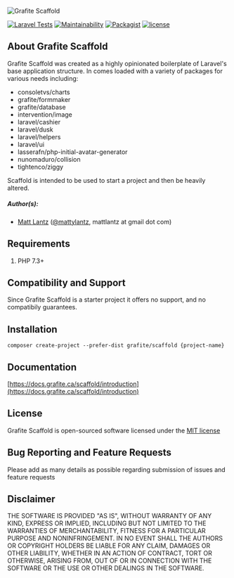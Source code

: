 ![Grafite Scaffold](https://docs.grafite.ca/img/grafite_scaffold.png)

[![Laravel Tests](https://github.com/grafiteinc/scaffold/workflows/Laravel%20Tests/badge.svg)](https://github.com/grafiteinc/scaffold/actions?query=workflow%3A%22Laravel+Tests%22)
[![Maintainability](https://api.codeclimate.com/v1/badges/8c00a046fec32d8b8ac7/maintainability)](https://codeclimate.com/github/GrafiteInc/scaffold/maintainability)
[![Packagist](https://img.shields.io/packagist/dt/grafite/scaffold.svg)](https://packagist.org/packages/grafite/scaffold)
[![license](https://img.shields.io/github/license/mashape/apistatus.svg)](https://packagist.org/packages/grafite/scaffold)

## About Grafite Scaffold
Grafite Scaffold was created as a highly opinionated boilerplate of Laravel's base application structure. In comes loaded with a variety of packages for various needs including:

- consoletvs/charts
- grafite/formmaker
- grafite/database
- intervention/image
- laravel/cashier
- laravel/dusk
- laravel/helpers
- laravel/ui
- lasserafn/php-initial-avatar-generator
- nunomaduro/collision
- tightenco/ziggy

Scaffold is intended to be used to start a project and then be heavily altered.

##### Author(s):
* [Matt Lantz](https://github.com/mlantz) ([@mattylantz](http://twitter.com/mattylantz), mattlantz at gmail dot com)

## Requirements

1. PHP 7.3+

## Compatibility and Support

Since Grafite Scaffold is a starter project it offers no support, and no compatibily guarantees.

## Installation

```
composer create-project --prefer-dist grafite/scaffold {project-name}
```

## Documentation

[https://docs.grafite.ca/scaffold/introduction](https://docs.grafite.ca/scaffold/introduction)

## License
Grafite Scaffold is open-sourced software licensed under the [MIT license](http://opensource.org/licenses/MIT)

## Bug Reporting and Feature Requests
Please add as many details as possible regarding submission of issues and feature requests

## Disclaimer
THE SOFTWARE IS PROVIDED "AS IS", WITHOUT WARRANTY OF ANY KIND, EXPRESS OR IMPLIED, INCLUDING BUT NOT LIMITED TO THE WARRANTIES OF MERCHANTABILITY, FITNESS FOR A PARTICULAR PURPOSE AND NONINFRINGEMENT. IN NO EVENT SHALL THE AUTHORS OR COPYRIGHT HOLDERS BE LIABLE FOR ANY CLAIM, DAMAGES OR OTHER LIABILITY, WHETHER IN AN ACTION OF CONTRACT, TORT OR OTHERWISE, ARISING FROM, OUT OF OR IN CONNECTION WITH THE SOFTWARE OR THE USE OR OTHER DEALINGS IN THE SOFTWARE.
